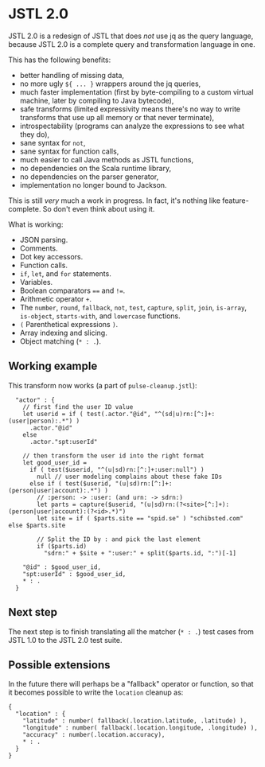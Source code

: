 
# JSTL 2.0

JSTL 2.0 is a redesign of JSTL that does *not* use jq as the query
language, because JSTL 2.0 is a complete query and transformation
language in one.

This has the following benefits:
 * better handling of missing data,
 * no more ugly `${ ... }` wrappers around the jq queries,
 * much faster implementation (first by byte-compiling to a custom
   virtual machine, later by compiling to Java bytecode),
 * safe transforms (limited expressivity means there's no way to
   write transforms that use up all memory or that never terminate),
 * introspectability (programs can analyze the expressions to see what
   they do),
 * sane syntax for `not`,
 * sane syntax for function calls,
 * much easier to call Java methods as JSTL functions,
 * no dependencies on the Scala runtime library,
 * no dependencies on the parser generator,
 * implementation no longer bound to Jackson.

This is still *very* much a work in progress. In fact, it's nothing
like feature-complete. So don't even think about using it.

What is working:
 * JSON parsing.
 * Comments.
 * Dot key accessors.
 * Function calls.
 * `if`, `let`, and `for` statements.
 * Variables.
 * Boolean comparators `==` and `!=`.
 * Arithmetic operator `+`.
 * The `number`, `round`, `fallback`, `not`, `test`, `capture`, `split`, `join`,
   `is-array`, `is-object`, `starts-with`, and `lowercase` functions.
 * `(` Parenthetical expressions `)`.
 * Array indexing and slicing.
 * Object matching (`* : .`).

## Working example

This transform now works (a part of `pulse-cleanup.jstl`):

```
  "actor" : {
    // first find the user ID value
    let userid = if ( test(.actor."@id", "^(sd|u)rn:[^:]+:(user|person):.*") )
      .actor."@id"
    else
      .actor."spt:userId"

    // then transform the user id into the right format
    let good_user_id =
      if ( test($userid, "^(u|sd)rn:[^:]+:user:null") )
        null // user modeling complains about these fake IDs
      else if ( test($userid, "(u|sd)rn:[^:]+:(person|user|account):.*") )
        // :person: -> :user: (and urn: -> sdrn:)
        let parts = capture($userid, "(u|sd)rn:(?<site>[^:]+):(person|user|account):(?<id>.*)")
        let site = if ( $parts.site == "spid.se" ) "schibsted.com" else $parts.site

        // Split the ID by : and pick the last element
        if ($parts.id)
          "sdrn:" + $site + ":user:" + split($parts.id, ":")[-1]

    "@id" : $good_user_id,
    "spt:userId" : $good_user_id,
    * : .
  }
```

## Next step

The next step is to finish translating all the matcher (`* : .`) test
cases from JSTL 1.0 to the JSTL 2.0 test suite.

## Possible extensions

In the future there will perhaps be a "fallback" operator or function,
so that it becomes possible to write the `location` cleanup as:

```
{
  "location" : {
    "latitude" : number( fallback(.location.latitude, .latitude) ),
    "longitude" : number( fallback(.location.longitude, .longitude) ),
    "accuracy" : number(.location.accuracy),
    * : .
  }
}
```
